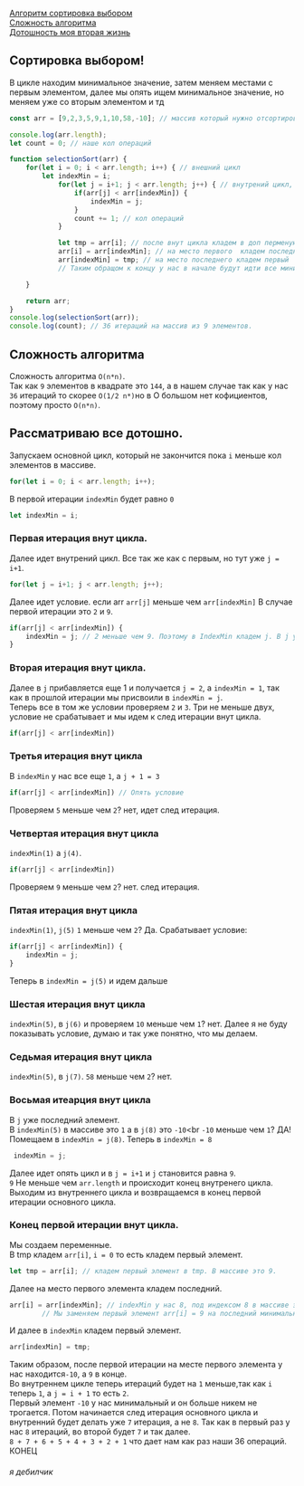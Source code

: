 [Алгоритм сортировка выбором](#сортировка-выбором)<br>
[Сложность алгоритма](#сложность-алгоритма)<br>
[Дотошность моя вторая жизнь](#рассматриваю-все-дотошно)<br>

## Сортировка выбором!
В цикле находим минимальное значение, затем меняем местами с первым элементом,
далее мы опять ищем минимальное значение, но меняем уже со вторым элементом и тд

```javaScript
const arr = [9,2,3,5,9,1,10,58,-10]; // массив который нужно отсортировать.

console.log(arr.length);
let count = 0; // наше кол операций

function selectionSort(arr) {
    for(let i = 0; i < arr.length; i++) { // внешний цикл
        let indexMin = i;
            for(let j = i+1; j < arr.length; j++) { // внутрений цикл, который  каждую итерацию внешнего цикла будет проходить все элементы в массиве
                if(arr[j] < arr[indexMin]) {
                    indexMin = j;
                }
                count += 1; // кол операций
            }

            let tmp = arr[i]; // после внут цикла кладем в доп перменую первый элемент
            arr[i] = arr[indexMin]; // на место первого  кладем последний минимальный который нашли в итерациях внут цикла
            arr[indexMin] = tmp; // на место последнего кладем первый
            // Таким обращом к концу у нас в начале будут идти все минимальные по возвышению.

    }

    return arr;
}
console.log(selectionSort(arr));
console.log(count); // 36 итераций на массив из 9 элементов.
```
## Сложность алгоритма
Сложность алгоритма `O(n*n)`. <br> Так как `9` элементов в квадрате это `144`, а в нашем случае так как у нас `36` итераций то скорее `O(1/2 n*)`но в O большом нет кофициентов, поэтому просто `O(n*n)`. 

## Рассматриваю все дотошно.

Запускаем основной цикл, который не закончится пока `i` меньше кол элементов в массиве.

```javaScript
for(let i = 0; i < arr.length; i++);
```
В первой итерации `indexMin` будет равно `0`
```javaScript
let indexMin = i;
```
### Первая итерация внут цикла.
Далее идет внутрений цикл. Все так же как с первым, но тут уже `j = i+1`.
```javaScript
for(let j = i+1; j < arr.length; j++);
```
Далее идет условие. если arr `arr[j]` меньше чем `arr[indexMin]` В случае первой итерации это `2` и `9`.
```javaScript
if(arr[j] < arr[indexMin]) {
    indexMin = j; // 2 меньше чем 9. Поэтому в IndexMin кладем j. В j у нас сейчас 1.
}
```
### Вторая итерация внут цикла.
Далее в `j` прибавляется еще 1 и получается `j = 2`, а `indexMin = 1`, так как в прошлой итерации мы присвоили в `indexMin = j`.<br>
Теперь все в том же условии проверяем `2` и `3`. Три не меньше двух, условие не срабатывает и мы идем к след итерации внут цикла.
```javaScript
if(arr[j] < arr[indexMin])
```
### Третья итерация внут цикла
В `indexMin` у нас все еще `1`, а `j + 1 = 3`
```javaScript
if(arr[j] < arr[indexMin]) // Опять условие
```
Проверяем `5` меньше чем `2`? нет, идет след итерация.
### Четвертая итерация внут цикла
`indexMin(1)` а `j(4)`.

```javaScript
if(arr[j] < arr[indexMin])
```
Проверяем `9` меньше чем `2`? нет. след итерация.
### Пятая итерация внут цикла
`indexMin(1)`, `j(5)`
`1` меньше чем `2`? Да. Срабатывает условие:
```javaScript
if(arr[j] < arr[indexMin]) {
    indexMin = j;
}
```
Теперь в `indexMin = j(5)` и идем дальше
### Шестая итерация внут цикла
`indexMin(5)`, в `j(6)` и проверяем `10` меньше чем `1`? нет. Далее я не буду показывать условие, думаю и так уже понятно, что мы делаем.

### Седьмая итерация внут цикла

`indexMin(5)`, в `j(7)`. `58` меньше чем `2`? нет.

### Восьмая итеарция внут цикла

В `j` уже последний элемент.<br>
В `indexMin(5)` в массиве это `1` а в `j(8)` это `-10`<br
`-10` меньше чем `1`? ДА!<br>
Помещаем в `indexMin = j(8)`. Теперь в `indexMin = 8`
```javaScript
 indexMin = j;
```
Далее идет опять цикл и в `j = i+1` и `j` становится равна `9`.<br>
`9` Не меньше чем `arr.length` и происходит конец внутренего цикла.
Выходим из внутреннего цикла и возвращаемся в конец первой итерации основного цикла.
### Конец первой итерации внут цикла.
Мы создаем переменные.<br>
В tmp кладем `arr[i]`, `i = 0` то есть кладем первый элемент.

```javaScript
let tmp = arr[i]; // кладем первый элемент в tmp. В массиве это 9.
```

Далее на место первого элемента кладем последний.

```javaScript
arr[i] = arr[indexMin]; // indexMin у нас 8, под индексом 8 в массиве это -10.
        // Мы заменяем первый элемент arr[i] = 9 на последний минимальный ar[indexMin] = -10.
```

И далее в `indexMin` кладем первый элемент.

```javaScript
arr[indexMin] = tmp;
```

Таким образом, после первой итерации на месте первого элемента у нас находится`-10`, а `9` в конце.<br>
Во внутреннем цикле теперь итераций будет на `1` меньше,так как `i` теперь `1`, а `j = i + 1` то есть `2`.<br>
Первый элемент `-10` у нас минимальный и он больше никем не трогается.
Потом начинается след итерация основного цикла и внутренний будет делать уже `7` итерация, а не `8`. Так как в первый раз у нас `8` итераций, во второй будет `7` и так далее. <br>`8 + 7 + 6 + 5 + 4 + 3 + 2 + 1` что дает нам как раз наши 36 операций.
<br>КОНЕЦ
###### я дебилчик
